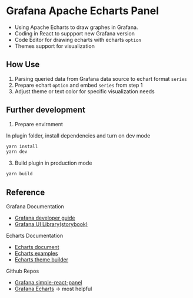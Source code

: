 # Grafana Apache Echarts Panel

- Using Apache Echarts to draw graphes in Grafana.
- Coding in React to suppport new Grafana version
- Code Editor for drawing echarts with echarts `option`
- Themes support for visualization

## How Use

1. Parsing queried data from Grafana data source to echart format `series`
2. Prepare echart `option` and embed `series` from step 1
3. Adjust theme or text color for specific visualization needs

## Further development

1. Prepare envirnment

In plugin folder, install dependencies and turn on dev mode

```BASH
yarn install
yarn dev
```

3. Build plugin in production mode

```BASH
yarn build
```

## Reference

Grafana Documentation

- [Grafana developer guide](https://grafana.com/docs/grafana/latest/developers/plugins/)
- [Grafana UI Library(storybook)](https://developers.grafana.com/ui/latest/index.html?path=/story/docs-overview-intro--page)

Echarts Documentation

- [Echarts document](https://echarts.apache.org/en/option.html)
- [Echarts examples](https://echarts.apache.org/examples/en/index.html)
- [Echarts theme builder](https://echarts.apache.org/en/download-theme.html)

Github Repos

- [Grafana simple-react-panel](https://github.com/grafana/simple-react-panel)
- [Grafana Echarts](https://developers.grafana.com/ui/latest/index.html?path=/story/docs-overview-intro--page) -> most helpful
